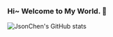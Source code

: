 ### Hi~ Welcome to My World. 👋

![JsonChen's GitHub stats](https://github-readme-stats.vercel.app/api?username=chenxkang&theme=gruvbox&show_icons=true)

